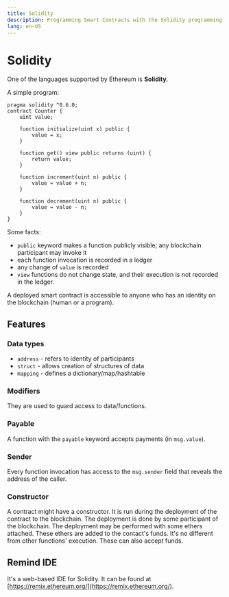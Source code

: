 ```yaml
---
title: Solidity
description: Programming Smart Contracts with the Solidity programming language
lang: en-US
---
```


# Solidity

One of the languages supported by Ethereum is **Solidity**.

A simple program:

```sol
pragma solidity ^0.6.0;
contract Counter {
    uint value;

    function initialize(uint x) public {
        value = x;
    }

    function get() view public returns (uint) {
        return value;
    }

    function increment(uint n) public {
        value = value + n;
    }

    function decrement(uint n) public {
        value = value - n;
    }
}
```

Some facts:

- `public` keyword makes a function publicly visible; any blockchain participant
  may invoke it
- each function invocation is recorded in a ledger
- any change of `value` is recorded
- `view` functions do not change state, and their execution is not recorded in
  the ledger.

A deployed smart contract is accessible to anyone who has an identity on the
blockchain (human or a program).

## Features

### Data types

- `address` - refers to identity of participants
- `struct` - allows creation of structures of data
- `mapping` - defines a dictionary/map/hashtable

### Modifiers

They are used to guard access to data/functions.

### Payable

A function with the `payable` keyword accepts payments (in `msg.value`).

### Sender

Every function invocation has access to the `msg.sender` field that reveals the
address of the caller.

### Constructor

A contract might have a constructor. It is run during the deployment of the contract
to the blockchain. The deployment is done by some participant of the blockchain.
The deployment may be performed with some ethers attached. These ethers are added
to the contact's funds. It's no different from other functions' execution. These can
also accept funds.

## Remind IDE

It's a web-based IDE for Solidity. It can be found at
[https://remix.ethereum.org/](https://remix.ethereum.org/).